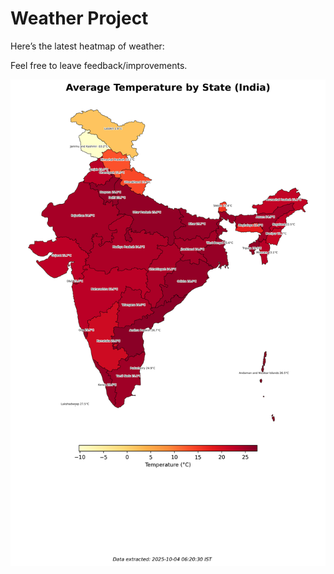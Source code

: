 # Weather Project

Here’s the latest heatmap of weather:

Feel free to leave feedback/improvements.

![India Heatmap](docs/assets/india_heatmap.png?v=E06F58)
